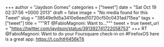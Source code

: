 
+++
author = "Jaydson Gomes"
categories = ["tweet"]
date = "Sat Oct 19 02:37:56 +0000 2013"
draft = false
image = "No media found for this Tweet"
slug = "38549e9d5a3410e8eed10720cf50c0431ad715ea"
tags = ["tweet"]
title = """RT @FabioMagnoni: Want to..."""
tweet = true
tweet_url = "https://twitter.com/jaydson/status/391392741722058753"
+++
RT @FabioMagnoni: Want to do your Foursquare check-in on #FirefoxOS here is a great app: https://t.co/htHI456kT6
